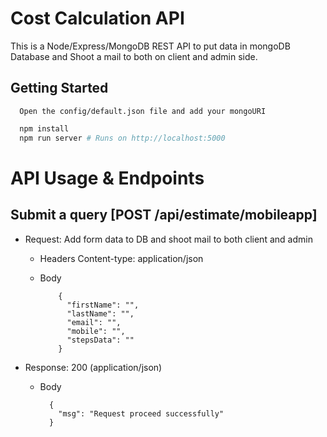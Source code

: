 # Cost Calculation API

This is a Node/Express/MongoDB REST API to put data in mongoDB Database and Shoot a mail to both on client and admin side.

## Getting Started

```
  Open the config/default.json file and add your mongoURI
```

```bash
  npm install
  npm run server # Runs on http://localhost:5000
```

# API Usage & Endpoints

## Submit a query [POST /api/estimate/mobileapp]

- Request: Add form data to DB and shoot mail to both client and admin

  - Headers
        Content-type: application/json

  - Body

            {
              "firstName": "",
              "lastName": "",
              "email": "",
              "mobile": "",
              "stepsData": ""
            }

- Response: 200 (application/json)

  - Body

          {
            "msg": "Request proceed successfully"
          }
